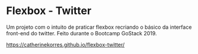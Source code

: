 # Flexbox - Twitter
Um projeto com o intuito de praticar flexbox recriando o básico da interface front-end do twitter.
Feito durante o Bootcamp GoStack 2019.

https://catherinekorres.github.io/flexbox-twitter/
